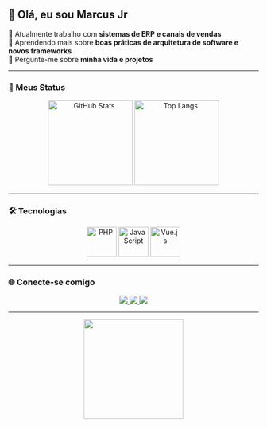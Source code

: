 ## 👋 Olá, eu sou Marcus Jr  

🔭 Atualmente trabalho com **sistemas de ERP e canais de vendas**  
🌱 Aprendendo mais sobre **boas práticas de arquitetura de software e novos frameworks**  
💬 Pergunte-me sobre **minha vida e projetos**  

---

### 🚀 Meus Status
<div align="center">
  <img height="170em" src="https://github-readme-stats.vercel.app/api?username=Marcus-Jr&show_icons=true&theme=vue" alt="GitHub Stats"/>
  <img height="170em" src="https://github-readme-stats.vercel.app/api/top-langs/?username=Marcus-Jr&layout=compact&theme=vue" alt="Top Langs"/>
</div>

---

### 🛠️ Tecnologias
<div align="center">
  <img src="https://cdn.jsdelivr.net/gh/devicons/devicon/icons/php/php-original.svg" alt="PHP" width="60" height="60"/>
  <img src="https://cdn.jsdelivr.net/gh/devicons/devicon/icons/javascript/javascript-original.svg" alt="JavaScript" width="60" height="60"/>
  <img src="https://cdn.jsdelivr.net/gh/devicons/devicon/icons/vuejs/vuejs-original.svg" alt="Vue.js" width="60" height="60"/>
</div>

---

### 🌐 Conecte-se comigo
<div align="center">
  <a href="https://www.instagram.com/marcus.fr_/" target="_blank">
    <img src="https://img.shields.io/badge/Instagram-E4405F?style=for-the-badge&logo=instagram&logoColor=white"/>
  </a>
  <a href="https://www.linkedin.com/in/marcus-fran%C3%A7a-35a298286/" target="_blank">
    <img src="https://img.shields.io/badge/LinkedIn-0077B5?style=for-the-badge&logo=linkedin&logoColor=white"/>
  </a>
  <a href="mailto:juniorfranca632@gmail.com">
    <img src="https://img.shields.io/badge/Gmail-D14836?style=for-the-badge&logo=gmail&logoColor=white"/>
  </a>
</div>

---

<div align="center">
  <img src="https://media1.tenor.com/m/30MSjdpw-7gAAAAC/squirtle-pokemon.gif" width="200"/>
</div>
